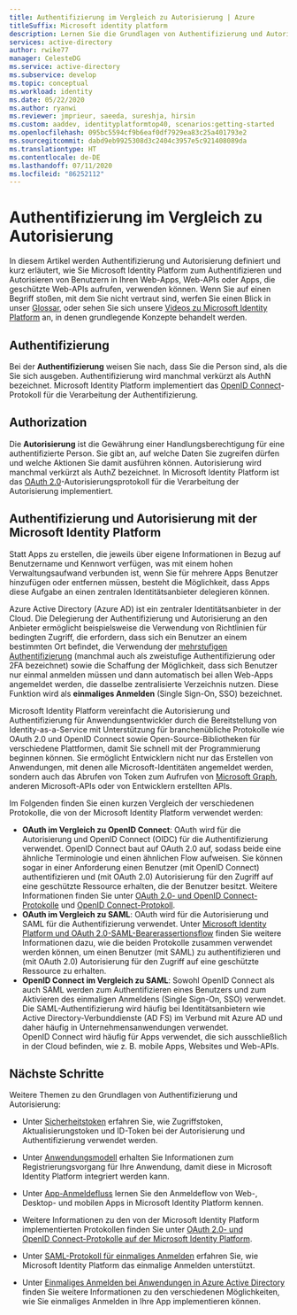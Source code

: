 ```yaml
---
title: Authentifizierung im Vergleich zu Autorisierung | Azure
titleSuffix: Microsoft identity platform
description: Lernen Sie die Grundlagen von Authentifizierung und Autorisierung in Microsoft Identity Platform (v2.0) kennen.
services: active-directory
author: rwike77
manager: CelesteDG
ms.service: active-directory
ms.subservice: develop
ms.topic: conceptual
ms.workload: identity
ms.date: 05/22/2020
ms.author: ryanwi
ms.reviewer: jmprieur, saeeda, sureshja, hirsin
ms.custom: aaddev, identityplatformtop40, scenarios:getting-started
ms.openlocfilehash: 095bc5594cf9b6eaf0df7929ea83c25a401793e2
ms.sourcegitcommit: dabd9eb9925308d3c2404c3957e5c921408089da
ms.translationtype: HT
ms.contentlocale: de-DE
ms.lasthandoff: 07/11/2020
ms.locfileid: "86252112"
---
```

# <a name="authentication-vs-authorization"></a>Authentifizierung im Vergleich zu Autorisierung

In diesem Artikel werden Authentifizierung und Autorisierung definiert und kurz erläutert, wie Sie Microsoft Identity Platform zum Authentifizieren und Autorisieren von Benutzern in Ihren Web-Apps, Web-APIs oder Apps, die geschützte Web-APIs aufrufen, verwenden können. Wenn Sie auf einen Begriff stoßen, mit dem Sie nicht vertraut sind, werfen Sie einen Blick in unser [Glossar](developer-glossary.md), oder sehen Sie sich unsere [Videos zu Microsoft Identity Platform](identity-videos.md) an, in denen grundlegende Konzepte behandelt werden.

## <a name="authentication"></a>Authentifizierung

Bei der **Authentifizierung** weisen Sie nach, dass Sie die Person sind, als die Sie sich ausgeben. Authentifizierung wird manchmal verkürzt als AuthN bezeichnet. Microsoft Identity Platform implementiert das [OpenID Connect](https://openid.net/connect/)-Protokoll für die Verarbeitung der Authentifizierung.

## <a name="authorization"></a>Authorization

Die **Autorisierung** ist die Gewährung einer Handlungsberechtigung für eine authentifizierte Person. Sie gibt an, auf welche Daten Sie zugreifen dürfen und welche Aktionen Sie damit ausführen können. Autorisierung wird manchmal verkürzt als AuthZ bezeichnet. In Microsoft Identity Platform ist das [OAuth 2.0](https://oauth.net/2/)-Autorisierungsprotokoll für die Verarbeitung der Autorisierung implementiert.

## <a name="authentication-and-authorization-using-microsoft-identity-platform"></a>Authentifizierung und Autorisierung mit der Microsoft Identity Platform

Statt Apps zu erstellen, die jeweils über eigene Informationen in Bezug auf Benutzername und Kennwort verfügen, was mit einem hohen Verwaltungsaufwand verbunden ist, wenn Sie für mehrere Apps Benutzer hinzufügen oder entfernen müssen, besteht die Möglichkeit, dass Apps diese Aufgabe an einen zentralen Identitätsanbieter delegieren können.

Azure Active Directory (Azure AD) ist ein zentraler Identitätsanbieter in der Cloud. Die Delegierung der Authentifizierung und Autorisierung an den Anbieter ermöglicht beispielsweise die Verwendung von Richtlinien für bedingten Zugriff, die erfordern, dass sich ein Benutzer an einem bestimmten Ort befindet, die Verwendung der [mehrstufigen Authentifizierung](../authentication/concept-mfa-howitworks.md) (manchmal auch als zweistufige Authentifizierung oder 2FA bezeichnet) sowie die Schaffung der Möglichkeit, dass sich Benutzer nur einmal anmelden müssen und dann automatisch bei allen Web-Apps angemeldet werden, die dasselbe zentralisierte Verzeichnis nutzen. Diese Funktion wird als **einmaliges Anmelden** (Single Sign-On, SSO) bezeichnet.

Microsoft Identity Platform vereinfacht die Autorisierung und Authentifizierung für Anwendungsentwickler durch die Bereitstellung von Identity-as-a-Service mit Unterstützung für branchenübliche Protokolle wie OAuth 2.0 und OpenID Connect sowie Open-Source-Bibliotheken für verschiedene Plattformen, damit Sie schnell mit der Programmierung beginnen können. Sie ermöglicht Entwicklern nicht nur das Erstellen von Anwendungen, mit denen alle Microsoft-Identitäten angemeldet werden, sondern auch das Abrufen von Token zum Aufrufen von [Microsoft Graph](https://developer.microsoft.com/graph/), anderen Microsoft-APIs oder von Entwicklern erstellten APIs.

Im Folgenden finden Sie einen kurzen Vergleich der verschiedenen Protokolle, die von der Microsoft Identity Platform verwendet werden:

* **OAuth im Vergleich zu OpenID Connect**: OAuth wird für die Autorisierung und OpenID Connect (OIDC) für die Authentifizierung verwendet. OpenID Connect baut auf OAuth 2.0 auf, sodass beide eine ähnliche Terminologie und einen ähnlichen Flow aufweisen. Sie können sogar in einer Anforderung einen Benutzer (mit OpenID Connect) authentifizieren und (mit OAuth 2.0) Autorisierung für den Zugriff auf eine geschützte Ressource erhalten, die der Benutzer besitzt. Weitere Informationen finden Sie unter [OAuth 2.0- und OpenID Connect-Protokolle](active-directory-v2-protocols.md) und [OpenID Connect-Protokoll](v2-protocols-oidc.md).
* **OAuth im Vergleich zu SAML**: OAuth wird für die Autorisierung und SAML für die Authentifizierung verwendet. Unter [Microsoft Identity Platform und OAuth 2.0-SAML-Bearerassertionsflow](v2-saml-bearer-assertion.md) finden Sie weitere Informationen dazu, wie die beiden Protokolle zusammen verwendet werden können, um einen Benutzer (mit SAML) zu authentifizieren und (mit OAuth 2.0) Autorisierung für den Zugriff auf eine geschützte Ressource zu erhalten.
* **OpenID Connect im Vergleich zu SAML**: Sowohl OpenID Connect als auch SAML werden zum Authentifizieren eines Benutzers und zum Aktivieren des einmaligen Anmeldens (Single Sign-On, SSO) verwendet. Die SAML-Authentifizierung wird häufig bei Identitätsanbietern wie Active Directory-Verbunddienste (AD FS) im Verbund mit Azure AD und daher häufig in Unternehmensanwendungen verwendet. OpenID Connect wird häufig für Apps verwendet, die sich ausschließlich in der Cloud befinden, wie z. B. mobile Apps, Websites und Web-APIs.

## <a name="next-steps"></a>Nächste Schritte

Weitere Themen zu den Grundlagen von Authentifizierung und Autorisierung:

* Unter [Sicherheitstoken](security-tokens.md) erfahren Sie, wie Zugriffstoken, Aktualisierungstoken und ID-Token bei der Autorisierung und Authentifizierung verwendet werden.
* Unter [Anwendungsmodell](application-model.md) erhalten Sie Informationen zum Registrierungsvorgang für Ihre Anwendung, damit diese in Microsoft Identity Platform integriert werden kann.
* Unter [App-Anmeldefluss](app-sign-in-flow.md) lernen Sie den Anmeldeflow von Web-, Desktop- und mobilen Apps in Microsoft Identity Platform kennen.

* Weitere Informationen zu den von der Microsoft Identity Platform implementierten Protokollen finden Sie unter [OAuth 2.0- und OpenID Connect-Protokolle auf der Microsoft Identity Platform](active-directory-v2-protocols.md).
* Unter [SAML-Protokoll für einmaliges Anmelden](single-sign-on-saml-protocol.md) erfahren Sie, wie Microsoft Identity Platform das einmalige Anmelden unterstützt.
* Unter [Einmaliges Anmelden bei Anwendungen in Azure Active Directory](../manage-apps/what-is-single-sign-on.md) finden Sie weitere Informationen zu den verschiedenen Möglichkeiten, wie Sie einmaliges Anmelden in Ihre App implementieren können.
